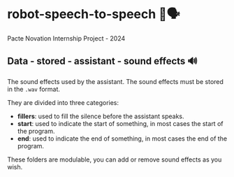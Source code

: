 # robot-speech-to-speech 🤖🗣️
Pacte Novation Internship Project - 2024

## Data - stored - assistant - sound effects 🔊
The sound effects used by the assistant. The sound effects must be stored in the ```.wav``` format.

They are divided into three categories:
- **fillers**: used to fill the silence before the assistant speaks.
- **start**: used to indicate the start of something, in most cases the start of the program.
- **end**: used to indicate the end of something, in most cases the end of the program.

These folders are modulable, you can add or remove sound effects as you wish.